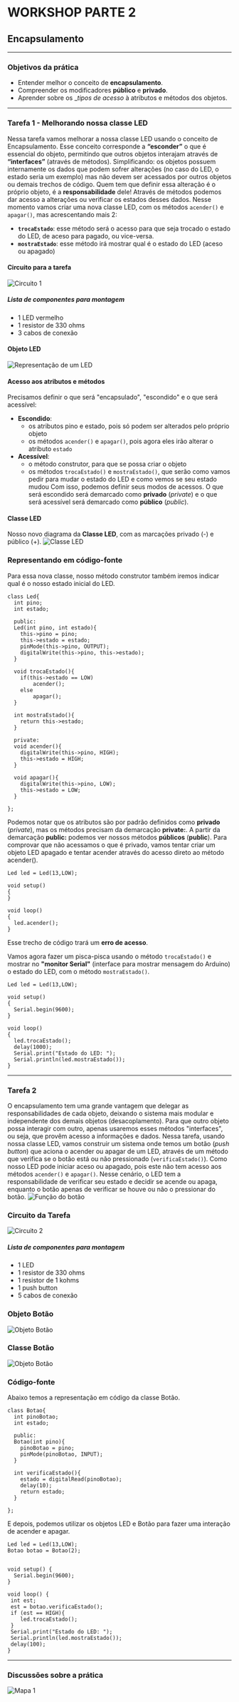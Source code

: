 # WORKSHOP PARTE 2
## Encapsulamento

---
### Objetivos da prática

- Entender melhor o conceito de __encapsulamento__.
- Compreender os modificadores __público__ e __privado__.
- Aprender sobre os __tipos de acesso_ à atributos e métodos dos objetos.

---
### Tarefa 1 - Melhorando nossa classe LED

Nessa tarefa vamos melhorar a nossa classe LED usando o conceito de Encapsulamento. Esse conceito corresponde a __“esconder”__ o que é essencial do objeto, permitindo que outros objetos interajam através de __“interfaces”__ (através de métodos). Simplificando: os objetos possuem internamente os dados que podem sofrer alterações (no caso do LED, o estado seria um exemplo) mas não devem ser acessados por outros objetos ou demais trechos de código. Quem tem que definir essa alteração é o próprio objeto, é a __responsabilidade__ dele!
Através de métodos podemos dar acesso a alterações ou verificar os estados desses dados. Nesse momento vamos criar uma nova classe LED, com os métodos `acender()` e `apagar()`, mas acrescentando mais 2:
- __`trocaEstado`__: esse método será o acesso para que seja trocado o estado do LED, de aceso para pagado, ou vice-versa.
- __`mostraEstado`__: esse método irá mostrar qual é o estado do LED (aceso ou apagado)


#### Circuito para a tarefa
![Circuito 1](Imagens/parte2_1.png)


##### Lista de componentes para montagem
- 1 LED vermelho
- 1 resistor de 330 ohms
- 3 cabos de conexão

#### Objeto LED

![Representação de um LED](Imagens/parte2_2.png)

#### Acesso aos atributos e métodos

Precisamos definir o que será "encapsulado", "escondido" e o que será acessível:
- __Escondido__:
	- os atributos pino e estado, pois só podem ser alterados pelo próprio objeto
	- os métodos `acender()` e `apagar()`, pois agora eles irão alterar o atributo `estado`
- __Acessível__:
	- o método construtor, para que se possa criar o objeto
	- os métodos `trocaEstado()` e `mostraEstado()`, que serão como vamos pedir para mudar o estado do LED e como vemos se seu estado mudou
Com isso, podemos definir seus modos de acessos. O que será escondido será demarcado como __privado__ (_private_) e o que será acessível será demarcado como __público__ (_public_).

#### Classe LED
Nosso novo diagrama da __Classe LED__, com as marcações privado (-) e público (+).
![Classe LED](Imagens/parte2_3.png)


### Representando em código-fonte

Para essa nova classe, nosso método construtor também iremos indicar qual é o nosso estado inicial do LED.

```
class Led{
  int pino;
  int estado;
  
  public:
  Led(int pino, int estado){
    this->pino = pino;
    this->estado = estado;
    pinMode(this->pino, OUTPUT);
    digitalWrite(this->pino, this->estado);
  }
  
  void trocaEstado(){
    if(this->estado == LOW)
      	acender();
    else
        apagar();
  }
  
  int mostraEstado(){
    return this->estado;
  }
  
  private:
  void acender(){
    digitalWrite(this->pino, HIGH);
    this->estado = HIGH;
  }
  
  void apagar(){
    digitalWrite(this->pino, LOW);
    this->estado = LOW;
  }
  
};
```

Podemos notar que os atributos são por padrão definidos como __privado__ (_private_), mas os métodos precisam da demarcação __private:__. A partir da demarcação __public:__ podemos ver nossos métodos __públicos__ (__public__).
Para comprovar que não acessamos o que é privado, vamos tentar criar um objeto LED apagado e tentar acender através do acesso direto ao método acender().

```
Led led = Led(13,LOW);

void setup()
{
}

void loop()
{
  led.acender();
}
```

Esse trecho de código trará um __erro de acesso__.

Vamos agora fazer um pisca-pisca usando o método `trocaEstado()` e mostrar no __"monitor Serial"__ (interface para mostrar mensagem do Arduino) o estado do LED, com o método `mostraEstado()`. 

```
Led led = Led(13,LOW);

void setup()
{
  Serial.begin(9600);
}

void loop()
{
  led.trocaEstado();
  delay(1000);
  Serial.print("Estado do LED: ");
  Serial.println(led.mostraEstado());
}
```

___


### Tarefa 2

O encapsulamento tem uma grande vantagem que delegar as responsabilidades de cada objeto, deixando o sistema mais modular e independente dos demais objetos (desacoplamento). Para que outro objeto possa interagir com outro, apenas usaremos esses métodos "interfaces", ou seja, que provêm acesso a informações e dados.
Nessa tarefa, usando nossa classe LED, vamos construir um sistema onde temos um botão (_push button_) que aciona o acender ou apagar de um LED, através de um método que verifica se o botão está ou não pressionado (`verificaEstado()`). Como nosso LED pode iniciar aceso ou apagado, pois este não tem acesso aos métodos `acender()` e `apagar()`. Nesse cenário, o LED tem a responsabilidade de verificar seu estado e decidir se acende ou apaga, enquanto o botão apenas de verificar se houve ou não o pressionar do botão.
![Função do botão](Imagens/parte2_4.png)

### Circuito da Tarefa
![Circuito 2](Imagens/parte2_5.png)


##### Lista de componentes para montagem
- 1 LED 
- 1 resistor de 330 ohms
- 1 resistor de 1 kohms
- 1 push button
- 5 cabos de conexão

### Objeto Botão
![Objeto Botão](Imagens/parte2_6.png)

### Classe Botão
![Objeto Botão](Imagens/parte2_7.png)


### Código-fonte
Abaixo temos a representação em código da classe Botão.

```
class Botao{
  int pinoBotao;
  int estado;
  
  public:
  Botao(int pino){
  	pinoBotao = pino;
    pinMode(pinoBotao, INPUT);
  } 
  
  int verificaEstado(){
    estado = digitalRead(pinoBotao);
    delay(10);
    return estado;
  }
  
};
```


E depois, podemos utilizar os objetos LED e Botão para fazer uma interação de acender e apagar.

```
Led led = Led(13,LOW);
Botao botao = Botao(2);


void setup() {
  Serial.begin(9600);
}

void loop() {
 int est;
 est = botao.verificaEstado();
 if (est == HIGH){
    led.trocaEstado();
 }
 Serial.print("Estado do LED: ");
 Serial.println(led.mostraEstado());
 delay(100);
}
```


---
### Discussões sobre a prática



![Mapa 1](Imagens/parte1_5.png)


